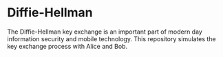# Diffie-Hellman
The Diffie-Hellman key exchange is an important part of modern day information security and mobile technology. This repository simulates the key exchange process with Alice and Bob.

